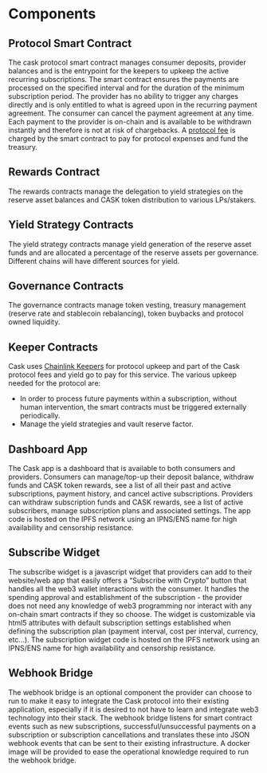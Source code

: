 # Components

## Protocol Smart Contract

The cask protocol smart contract manages consumer deposits, provider balances and is the entrypoint for the keepers to upkeep the active recurring subscriptions. The smart contract ensures the payments are processed on the specified interval and for the duration of the minimum subscription period. The provider has no ability to trigger any charges directly and is only entitled to what is agreed upon in the recurring payment agreement. The consumer can cancel the payment agreement at any time. Each payment to the provider is on-chain and is available to be withdrawn instantly and therefore is not at risk of chargebacks. A [protocol fee](protocol-fees.md) is charged by the smart contract to pay for protocol expenses and fund the treasury.

## Rewards Contract

The rewards contracts manage the delegation to yield strategies on the reserve asset balances and CASK token distribution to various LPs/stakers.

## Yield Strategy Contracts

The yield strategy contracts manage yield generation of the reserve asset funds and are allocated a percentage of the reserve assets per governance. Different chains will have different sources for yield.

## Governance Contracts

The governance contracts manage token vesting, treasury management (reserve rate and stablecoin rebalancing), token buybacks and protocol owned liquidity.

## Keeper Contracts

Cask uses [Chainlink Keepers](https://docs.chain.link/docs/chainlink-keepers/introduction/) for protocol upkeep and part of the Cask protocol fees and yield go to pay for this service. The various upkeep needed for the protocol are:

* In order to process future payments within a subscription, without human intervention, the smart contracts must be triggered externally periodically.
* Manage the yield strategies and vault reserve factor.

## Dashboard App

The Cask app is a dashboard that is available to both consumers and providers. Consumers can manage/top-up their deposit balance, withdraw funds and CASK token rewards, see a list of all their past and active subscriptions, payment history, and cancel active subscriptions. Providers can withdraw subscription funds and CASK rewards, see a list of active subscribers, manage subscription plans and associated settings. The app code is hosted on the IPFS network using an IPNS/ENS name for high availability and censorship resistance.

## Subscribe Widget

The subscribe widget is a javascript widget that providers can add to their website/web app that easily offers a “Subscribe with Crypto” button that handles all the web3 wallet interactions with the consumer. It handles the spending approval and establishment of the subscription - the provider does not need any knowledge of web3 programming nor interact with any on-chain smart contracts if they so choose. The widget is customizable via html5 attributes with default subscription settings established when defining the subscription plan (payment interval, cost per interval, currency, etc…). The subscription widget code is hosted on the IPFS network using an IPNS/ENS name for high availability and censorship resistance.

## Webhook Bridge

The webhook bridge is an optional component the provider can choose to run to make it easy to integrate the Cask protocol into their existing application, especially if it is desired to not have to learn and integrate web3 technology into their stack. The webhook bridge listens for smart contract events such as new subscriptions, successful/unsuccessful payments on a subscription or subscription cancellations and translates these into JSON webhook events that can be sent to their existing infrastructure. A docker image will be provided to ease the operational knowledge required to run the webhook bridge.

